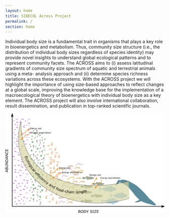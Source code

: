 ```yaml
---
layout: home
title: SIBECOL Across Project
permalink: /
section: home
---
```

Individual body size is a fundamental trait in organisms that plays a key role in bioenergetics and metabolism. Thus, community size structure (i.e., the distribution of individual body sizes regardless of species identity) may provide novel insights to understand global ecological patterns and to represent community facets. The ACROSS aims to (i) assess latitudinal gradients of community size spectrum of aquatic and terrestrial animals using a meta- analysis approach and (ii) determine species richness variations across these ecosystems. With the ACROSS project we will highlight the importance of using size-based approaches to reflect changes at a global scale, improving the knowledge base for the implementation of a macroecological theory of bioenergetics with individual body size as a key element. The ACROSS project will also involve international collaboration, result dissemination, and publication in top-ranked scientific journals.

![Size Spectrum](/assets/img/sizespectrum.png "Size Spectrum")
